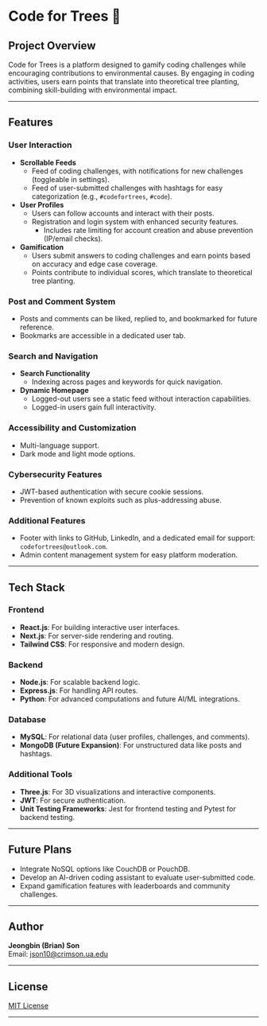 # Code for Trees 🌳

## Project Overview
Code for Trees is a platform designed to gamify coding challenges while encouraging contributions to environmental causes. By engaging in coding activities, users earn points that translate into theoretical tree planting, combining skill-building with environmental impact.

---

## Features

### User Interaction
- **Scrollable Feeds**
  - Feed of coding challenges, with notifications for new challenges (toggleable in settings).
  - Feed of user-submitted challenges with hashtags for easy categorization (e.g., `#codefortrees`, `#code`).
- **User Profiles**
  - Users can follow accounts and interact with their posts.
  - Registration and login system with enhanced security features.
    - Includes rate limiting for account creation and abuse prevention (IP/email checks).
- **Gamification**
  - Users submit answers to coding challenges and earn points based on accuracy and edge case coverage.
  - Points contribute to individual scores, which translate to theoretical tree planting.

### Post and Comment System
- Posts and comments can be liked, replied to, and bookmarked for future reference.
- Bookmarks are accessible in a dedicated user tab.

### Search and Navigation
- **Search Functionality**
  - Indexing across pages and keywords for quick navigation.
- **Dynamic Homepage**
  - Logged-out users see a static feed without interaction capabilities.
  - Logged-in users gain full interactivity.

### Accessibility and Customization
- Multi-language support.
- Dark mode and light mode options.

### Cybersecurity Features
- JWT-based authentication with secure cookie sessions.
- Prevention of known exploits such as plus-addressing abuse.

### Additional Features
- Footer with links to GitHub, LinkedIn, and a dedicated email for support: `codefortrees@outlook.com`.
- Admin content management system for easy platform moderation.

---

## Tech Stack

### Frontend
- **React.js**: For building interactive user interfaces.
- **Next.js**: For server-side rendering and routing.
- **Tailwind CSS**: For responsive and modern design.

### Backend
- **Node.js**: For scalable backend logic.
- **Express.js**: For handling API routes.
- **Python**: For advanced computations and future AI/ML integrations.

### Database
- **MySQL**: For relational data (user profiles, challenges, and comments).
- **MongoDB (Future Expansion)**: For unstructured data like posts and hashtags.

### Additional Tools
- **Three.js**: For 3D visualizations and interactive components.
- **JWT**: For secure authentication.
- **Unit Testing Frameworks**: Jest for frontend testing and Pytest for backend testing.

---

## Future Plans
- Integrate NoSQL options like CouchDB or PouchDB.
- Develop an AI-driven coding assistant to evaluate user-submitted code.
- Expand gamification features with leaderboards and community challenges.

---

## Author
**Jeongbin (Brian) Son**  
Email: [json10@crimson.ua.edu](mailto:json10@crimson.ua.edu)

---

## License
[MIT License](LICENSE)

---
